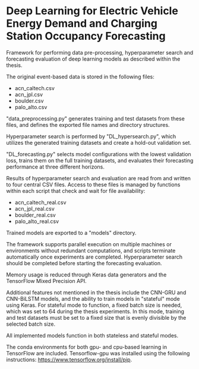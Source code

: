 # Deep Learning for Electric Vehicle Energy Demand and Charging Station Occupancy Forecasting

Framework for performing data pre-processing, hyperparameter search and forecasting evaluation of deep learning models as described within the thesis.

The original event-based data is stored in the following files:
- acn_caltech.csv
- acn_jpl.csv
- boulder.csv
- palo_alto.csv

"data_preprocessing.py" generates training and test datasets from these files, and defines the exported file names and directory structures.

Hyperparameter search is performed by "DL_hypersearch.py", which utilizes the generated training datasets and create a hold-out validation set. 

"DL_forecasting.py" selects model configurations with the lowest validation loss, trains them on the full training datasets, and evaluates their forecasting performance at three different horizons.

Results of hyperparameter search and evaluation are read from and written to four central CSV files. Access to these files is managed by functions within each script that check and wait for file availability:
- acn_caltech_real.csv
- acn_jpl_real.csv
- boulder_real.csv
- palo_alto_real.csv 

Trained models are exported to a "models" directory.

The framework supports parallel execution on multiple machines or environments without redundant computations, and scripts terminate automatically once experiments are completed. Hyperparameter search should be completed before starting the forecasting evaluation. 

Memory usage is reduced through Keras data generators and the TensorFlow Mixed Precision API.

Additional features not mentioned in the thesis include the CNN-GRU and CNN-BiLSTM models, and the ability to train models in "stateful" mode using Keras. For stateful mode to function, a fixed batch size is needed, which was set to 64 during the thesis experiments. In this mode, training and test datasets must be set to a fixed size that is evenly divisible by the selected batch size.

All implemented models function in both stateless and stateful modes.

The conda environments for both gpu- and cpu-based learning in TensorFlow are included. Tensorflow-gpu was installed using the following instructions: https://www.tensorflow.org/install/pip.
